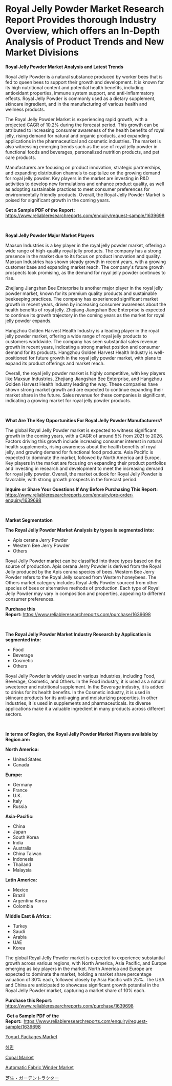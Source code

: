 <p><h1>Royal Jelly Powder Market Research Report Provides thorough Industry Overview, which offers an In-Depth Analysis of Product Trends and New Market Divisions</h1></p><p><strong>Royal Jelly Powder Market Analysis and Latest Trends</strong></p>
<p><p>Royal Jelly Powder is a natural substance produced by worker bees that is fed to queen bees to support their growth and development. It is known for its high nutritional content and potential health benefits, including antioxidant properties, immune system support, and anti-inflammatory effects. Royal Jelly Powder is commonly used as a dietary supplement, skincare ingredient, and in the manufacturing of various health and wellness products.</p><p>The Royal Jelly Powder Market is experiencing rapid growth, with a projected CAGR of 10.2% during the forecast period. This growth can be attributed to increasing consumer awareness of the health benefits of royal jelly, rising demand for natural and organic products, and expanding applications in the pharmaceutical and cosmetic industries. The market is also witnessing emerging trends such as the use of royal jelly powder in functional foods and beverages, personalized nutrition products, and pet care products.</p><p>Manufacturers are focusing on product innovation, strategic partnerships, and expanding distribution channels to capitalize on the growing demand for royal jelly powder. Key players in the market are investing in R&D activities to develop new formulations and enhance product quality, as well as adopting sustainable practices to meet consumer preferences for environmentally friendly products. Overall, the Royal Jelly Powder Market is poised for significant growth in the coming years.</p></p>
<p><strong>Get a Sample PDF of the Report:&nbsp;</strong> <a href="https://www.reliableresearchreports.com/enquiry/request-sample/1639698">https://www.reliableresearchreports.com/enquiry/request-sample/1639698</a></p>
<p>&nbsp;</p>
<p><strong>Royal Jelly Powder Major Market Players</strong></p>
<p><p>Maxsun Industries is a key player in the royal jelly powder market, offering a wide range of high-quality royal jelly products. The company has a strong presence in the market due to its focus on product innovation and quality. Maxsun Industries has shown steady growth in recent years, with a growing customer base and expanding market reach. The company's future growth prospects look promising, as the demand for royal jelly powder continues to rise.</p><p>Zhejiang Jiangshan Bee Enterprise is another major player in the royal jelly powder market, known for its premium quality products and sustainable beekeeping practices. The company has experienced significant market growth in recent years, driven by increasing consumer awareness about the health benefits of royal jelly. Zhejiang Jiangshan Bee Enterprise is expected to continue its growth trajectory in the coming years as the market for royal jelly powder expands.</p><p>Hangzhou Golden Harvest Health Industry is a leading player in the royal jelly powder market, offering a wide range of royal jelly products to customers worldwide. The company has seen substantial sales revenue growth in recent years, indicating a strong market position and consumer demand for its products. Hangzhou Golden Harvest Health Industry is well-positioned for future growth in the royal jelly powder market, with plans to expand its product offerings and market reach.</p><p>Overall, the royal jelly powder market is highly competitive, with key players like Maxsun Industries, Zhejiang Jiangshan Bee Enterprise, and Hangzhou Golden Harvest Health Industry leading the way. These companies have shown strong market growth and are expected to continue expanding their market share in the future. Sales revenue for these companies is significant, indicating a growing market for royal jelly powder products.</p></p>
<p>&nbsp;</p>
<p><strong>What Are The Key Opportunities For Royal Jelly Powder Manufacturers?</strong></p>
<p><p>The global Royal Jelly Powder market is expected to witness significant growth in the coming years, with a CAGR of around 5% from 2021 to 2026. Factors driving this growth include increasing consumer interest in natural health supplements, rising awareness about the health benefits of royal jelly, and growing demand for functional food products. Asia Pacific is expected to dominate the market, followed by North America and Europe. Key players in the market are focusing on expanding their product portfolios and investing in research and development to meet the increasing demand for royal jelly powder. Overall, the market outlook for Royal Jelly Powder is favorable, with strong growth prospects in the forecast period.</p></p>
<p><strong>Inquire or Share Your Questions If Any Before Purchasing This Report:</strong> <a href="https://www.reliableresearchreports.com/enquiry/pre-order-enquiry/1639698">https://www.reliableresearchreports.com/enquiry/pre-order-enquiry/1639698</a></p>
<p>&nbsp;</p>
<p><strong>Market Segmentation</strong></p>
<p><strong>The Royal Jelly Powder Market Analysis by types is segmented into:</strong></p>
<p><ul><li>Apis cerana Jerry Powder</li><li>Western Bee Jerry Powder</li><li>Others</li></ul></p>
<p><p>Royal Jelly Powder market can be classified into three types based on the source of production. Apis cerana Jerry Powder is derived from the Royal Jelly produced by the Apis cerana species of bees. Western Bee Jerry Powder refers to the Royal Jelly sourced from Western honeybees. The Others market category includes Royal Jelly Powder sourced from other species of bees or alternative methods of production. Each type of Royal Jelly Powder may vary in composition and properties, appealing to different consumer preferences.</p></p>
<p><strong>Purchase this Report:&nbsp;</strong><a href="https://www.reliableresearchreports.com/purchase/1639698">https://www.reliableresearchreports.com/purchase/1639698</a></p>
<p>&nbsp;</p>
<p><strong>The Royal Jelly Powder Market Industry Research by Application is segmented into:</strong></p>
<p><ul><li>Food</li><li>Beverage</li><li>Cosmetic</li><li>Others</li></ul></p>
<p><p>Royal Jelly Powder is widely used in various industries, including Food, Beverage, Cosmetic, and Others. In the Food industry, it is used as a natural sweetener and nutritional supplement. In the Beverage industry, it is added to drinks for its health benefits. In the Cosmetic industry, it is used in skincare products for its anti-aging and moisturizing properties. In other industries, it is used in supplements and pharmaceuticals. Its diverse applications make it a valuable ingredient in many products across different sectors.</p></p>
<p>&nbsp;</p>
<p><strong>In terms of Region, the Royal Jelly Powder Market Players available by Region are:</strong></p>
<p>
    <p> <strong> North America: </strong>
        <ul>
            <li>United States</li>
            <li>Canada</li>
        </ul>
        </p> 
    <p> <strong> Europe: </strong>
        <ul>
            <li>Germany</li>
            <li>France</li>
            <li>U.K.</li>
            <li>Italy</li>
            <li>Russia</li>
        </ul>
        </p> 
    <p> <strong> Asia-Pacific: </strong>
        <ul>
            <li>China</li>
            <li>Japan</li>
            <li>South Korea</li>
            <li>India</li>
            <li>Australia</li>
            <li>China Taiwan</li>
            <li>Indonesia</li>
            <li>Thailand</li>
            <li>Malaysia</li>
        </ul>
        </p> 
    <p> <strong> Latin America: </strong>
        <ul>
            <li>Mexico</li>
            <li>Brazil</li>
            <li>Argentina Korea</li>
            <li>Colombia</li>
        </ul>
        </p> 
    <p> <strong> Middle East & Africa: </strong>
        <ul>
            <li>Turkey</li>
            <li>Saudi</li>
            <li>Arabia</li>
            <li>UAE</li>
            <li>Korea</li>
        </ul>
    </p>
    </p>
<p><p>The global Royal Jelly Powder market is expected to experience substantial growth across various regions, with North America, Asia Pacific, and Europe emerging as key players in the market. North America and Europe are expected to dominate the market, holding a market share percentage valuation of 30% each, followed closely by Asia Pacific with 25%. The USA and China are anticipated to showcase significant growth potential in the Royal Jelly Powder market, capturing a market share of 10% each.</p></p>
<p><strong>Purchase this Report: </strong><a href="https://www.reliableresearchreports.com/purchase/1639698">https://www.reliableresearchreports.com/purchase/1639698</a></p>
<p>&nbsp;<strong>Get a Sample PDF of the Report:&nbsp;&nbsp;</strong><a href="https://www.reliableresearchreports.com/enquiry/request-sample/1639698">https://www.reliableresearchreports.com/enquiry/request-sample/1639698</a></p>
<p><strong></strong></p>
<p><p><a href="https://github.com/cecuraprangm/Market-Research-Report-List-1/blob/main/yogurt-packages-market.md">Yogurt Packages Market</a></p><p><a href="https://github.com/khytkeqagplkzqvh/Market-Research-Report-List-1/blob/main/1127271193395.md">헤민</a></p><p><a href="https://github.com/fiixsa/Market-Research-Report-List-1/blob/main/copal-market.md">Copal Market</a></p><p><a href="https://issuu.com/reportprime-2/docs/automatic-fabric-winder-market-size-2030.pptx">Automatic Fabric Winder Market</a></p><p><a href="https://github.com/bucuel854722/Market-Research-Report-List-1/blob/main/3430270193611.md">芝生・ガーデントラクター</a></p></p>